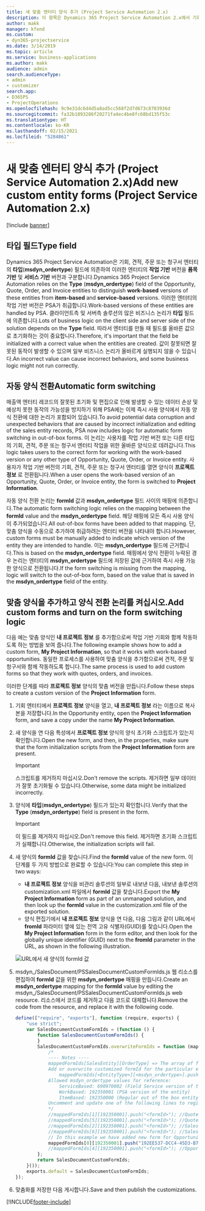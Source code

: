 ```yaml
---
title: 새 맞춤 엔터티 양식 추가 (Project Service Automation 2.x)
description: 이 항목은 Dynamics 365 Project Service Automation 2.x에서 기회, 견적, 주문 또는 청구서를 위한 맞춤 엔터티 양식을 추가하는 방법에 대한 정보를 제공합니다.
author: makk
manager: kfend
ms.custom:
- dyn365-projectservice
ms.date: 3/14/2019
ms.topic: article
ms.service: business-applications
ms.author: makk
audience: admin
search.audienceType:
- admin
- customizer
search.app:
- D365PS
- ProjectOperations
ms.openlocfilehash: 9c9e31dc6d4d5a8ad5cc568f2d7d673c8703936d
ms.sourcegitcommit: fa32b1893286f20271fa4ec4be8fc68bd135f53c
ms.translationtype: HT
ms.contentlocale: ko-KR
ms.lasthandoff: 02/15/2021
ms.locfileid: "5284861"
---
```

# <a name="add-new-custom-entity-forms-project-service-automation-2x"></a><span data-ttu-id="b3c41-103">새 맞춤 엔터티 양식 추가 (Project Service Automation 2.x)</span><span class="sxs-lookup"><span data-stu-id="b3c41-103">Add new custom entity forms (Project Service Automation 2.x)</span></span>

[!include [banner](../../includes/psa-now-project-operations.md)]

## <a name="type-field"></a><span data-ttu-id="b3c41-104">타입 필드</span><span class="sxs-lookup"><span data-stu-id="b3c41-104">Type field</span></span> 

<span data-ttu-id="b3c41-105">Dynamics 365 Project Service Automation은 기회, 견적, 주문 또는 청구서 엔터티의 **타입**(**msdyn\_ordertype**) 필드에 의존하여 이러한 엔터티의 **작업 기반** 버전을 **품목 기반** 및 **서비스 기반** 버전과 구분합니다.</span><span class="sxs-lookup"><span data-stu-id="b3c41-105">Dynamics 365 Project Service Automation relies on the **Type** (**msdyn\_ordertype**) field of the Opportunity, Quote, Order, and Invoice entities to distinguish **work-based** versions of these entities from **item-based** and **service-based** versions.</span></span> <span data-ttu-id="b3c41-106">이러한 엔터티의 작업 기반 버전은 PSA가 취급합니다.</span><span class="sxs-lookup"><span data-stu-id="b3c41-106">Work-based versions of these entities are handled by PSA.</span></span> <span data-ttu-id="b3c41-107">클라이언트측 및 서버측 솔루션의 많은 비즈니스 논리가 **타입** 필드에 의존합니다.</span><span class="sxs-lookup"><span data-stu-id="b3c41-107">Lots of business logic on the client side and server side of the solution depends on the **Type** field.</span></span> <span data-ttu-id="b3c41-108">따라서 엔터티를 만들 때 필드를 올바른 값으로 초기화하는 것이 중요합니다.</span><span class="sxs-lookup"><span data-stu-id="b3c41-108">Therefore, it's important that the field be initialized with a correct value when the entities are created.</span></span> <span data-ttu-id="b3c41-109">값이 잘못되면 잘못된 동작이 발생할 수 있으며 일부 비즈니스 논리가 올바르게 실행되지 않을 수 있습니다.</span><span class="sxs-lookup"><span data-stu-id="b3c41-109">An incorrect value can cause incorrect behaviors, and some business logic might not run correctly.</span></span>

## <a name="automatic-form-switching"></a><span data-ttu-id="b3c41-110">자동 양식 전환</span><span class="sxs-lookup"><span data-stu-id="b3c41-110">Automatic form switching</span></span>

<span data-ttu-id="b3c41-111">매출액 엔터티 레코드의 잘못된 초기화 및 편집으로 인해 발생할 수 있는 데이터 손상 및 예상치 못한 동작의 가능성을 방지하기 위해 PSA에는 이제 즉시 사용 양식에서 자동 양식 전환에 대한 논리가 포함되어 있습니다.</span><span class="sxs-lookup"><span data-stu-id="b3c41-111">To avoid potential data corruption and unexpected behaviors that are caused by incorrect initialization and editing of the sales entity records, PSA now includes logic for automatic form switching in out-of-box forms.</span></span> <span data-ttu-id="b3c41-112">이 논리는 사용자를 작업 기반 버전 또는 다른 타입의 기회, 견적, 주문 또는 청구서 엔터티 작업을 위한 올바른 양식으로 데려갑니다.</span><span class="sxs-lookup"><span data-stu-id="b3c41-112">This logic takes users to the correct form for working with the work-based version or any other type of Opportunity, Quote, Order, or Invoice entity.</span></span> <span data-ttu-id="b3c41-113">사용자가 작업 기반 버전의 기회, 견적, 주문 또는 청구서 엔터티를 열면 양식이 **프로젝트 정보** 로 전환됩니다.</span><span class="sxs-lookup"><span data-stu-id="b3c41-113">When a user opens the work-based version of an Opportunity, Quote, Order, or Invoice entity, the form is switched to **Project Information**.</span></span>

<span data-ttu-id="b3c41-114">자동 양식 전환 논리는 **formId** 값과 **msdyn\_ordertype** 필드 사이의 매핑에 의존합니다.</span><span class="sxs-lookup"><span data-stu-id="b3c41-114">The automatic form switching logic relies on the mapping between the **formId** value and the **msdyn\_ordertype** field.</span></span> <span data-ttu-id="b3c41-115">해당 매핑에 모든 즉시 사용 양식이 추가되었습니다.</span><span class="sxs-lookup"><span data-stu-id="b3c41-115">All out-of-box forms have been added to that mapping.</span></span> <span data-ttu-id="b3c41-116">단, 맞춤 양식을 수동으로 추가하여 취급하려는 엔터티 버전을 나타내야 합니다.</span><span class="sxs-lookup"><span data-stu-id="b3c41-116">However, custom forms must be manually added to indicate which version of the entity they are intended to handle.</span></span> <span data-ttu-id="b3c41-117">이는 **msdyn\_ordertype** 필드에 근거합니다.</span><span class="sxs-lookup"><span data-stu-id="b3c41-117">This is based on the **msdyn\_ordertype** field.</span></span> <span data-ttu-id="b3c41-118">매핑에서 양식 전환이 누락된 경우 논리는 엔터티의 **msdyn\_ordertype** 필드에 저장된 값에 근거하여 즉시 사용 가능한 양식으로 전환됩니다.</span><span class="sxs-lookup"><span data-stu-id="b3c41-118">If the form switching is missing from the mapping, logic will switch to the out-of-box form, based on the value that is saved in the **msdyn\_ordertype** field of the entity.</span></span>

## <a name="add-custom-forms-and-turn-on-the-form-switching-logic"></a><span data-ttu-id="b3c41-119">맞춤 양식을 추가하고 양식 전환 논리를 켜십시오.</span><span class="sxs-lookup"><span data-stu-id="b3c41-119">Add custom forms and turn on the form switching logic</span></span>

<span data-ttu-id="b3c41-120">다음 예는 맞춤 양식인 **내 프로젝트 정보** 를 추가함으로써 작업 기반 기회와 함께 작동하도록 하는 방법을 보여 줍니다.</span><span class="sxs-lookup"><span data-stu-id="b3c41-120">The following example shows how to add a custom form, **My Project Information**, so that it works with work-based opportunities.</span></span> <span data-ttu-id="b3c41-121">동일한 프로세스를 사용하여 맞춤 양식을 추가함으로써 견적, 주문 및 청구서와 함께 작동하도록 합니다.</span><span class="sxs-lookup"><span data-stu-id="b3c41-121">The same process is used to add custom forms so that they work with quotes, orders, and invoices.</span></span>

<span data-ttu-id="b3c41-122">이러한 단계를 따라 **프로젝트 정보** 양식의 맞춤 버전을 만듭니다.</span><span class="sxs-lookup"><span data-stu-id="b3c41-122">Follow these steps to create a custom version of the **Project Information** form.</span></span>

1. <span data-ttu-id="b3c41-123">기회 엔터티에서 **프로젝트 정보** 양식을 열고, **내 프로젝트 정보** 라는 이름으로 복사본을 저장합니다.</span><span class="sxs-lookup"><span data-stu-id="b3c41-123">In the Opportunity entity, open the **Project Information** form, and save a copy under the name **My Project Information**.</span></span>
2. <span data-ttu-id="b3c41-124">새 양식을 연 다음 특성에서 **프로젝트 정보** 양식의 양식 초기화 스크립트가 있는지 확인합니다.</span><span class="sxs-lookup"><span data-stu-id="b3c41-124">Open the new form, and then, in the properties, make sure that the form initialization scripts from the **Project Information** form are present.</span></span> 

    > [!IMPORTANT]
    > <span data-ttu-id="b3c41-125">스크립트를 제거하지 마십시오.</span><span class="sxs-lookup"><span data-stu-id="b3c41-125">Don't remove the scripts.</span></span> <span data-ttu-id="b3c41-126">제거하면 일부 데이터가 잘못 초기화될 수 있습니다.</span><span class="sxs-lookup"><span data-stu-id="b3c41-126">Otherwise, some data might be initialized incorrectly.</span></span>

3. <span data-ttu-id="b3c41-127">양식에 **타입**(**msdyn\_ordertype**) 필드가 있는지 확인합니다.</span><span class="sxs-lookup"><span data-stu-id="b3c41-127">Verify that the **Type** (**msdyn\_ordertype**) field is present in the form.</span></span> 

    > [!IMPORTANT]
    > <span data-ttu-id="b3c41-128">이 필드를 제거하지 마십시오.</span><span class="sxs-lookup"><span data-stu-id="b3c41-128">Don't remove this field.</span></span> <span data-ttu-id="b3c41-129">제거하면 초기화 스크립트가 실패합니다.</span><span class="sxs-lookup"><span data-stu-id="b3c41-129">Otherwise, the initialization scripts will fail.</span></span>

4. <span data-ttu-id="b3c41-130">새 양식의 **formId** 값을 찾습니다.</span><span class="sxs-lookup"><span data-stu-id="b3c41-130">Find the **formId** value of the new form.</span></span> <span data-ttu-id="b3c41-131">이 단계를 두 가지 방법으로 완료할 수 있습니다:</span><span class="sxs-lookup"><span data-stu-id="b3c41-131">You can complete this step in two ways:</span></span>

    - <span data-ttu-id="b3c41-132">**내 프로젝트 정보** 양식을 비관리 솔루션의 일부로 내보낸 다음, 내보낸 솔루션의 customization.xml 파일에서 **formId** 값을 찾습니다.</span><span class="sxs-lookup"><span data-stu-id="b3c41-132">Export the **My Project Information** form as part of an unmanaged solution, and then look up the **formId** value in the customization.xml file of the exported solution.</span></span>
    - <span data-ttu-id="b3c41-133">양식 편집기에서 **내 프로젝트 정보** 양식을 연 다음, 다음 그림과 같이 URL에서 **fromId** 파라미터 옆에 있는 전역 고유 식별자(GUID)를 찾습니다.</span><span class="sxs-lookup"><span data-stu-id="b3c41-133">Open the **My Project Information** form in the form editor, and then look for the globally unique identifier (GUID) next to the **fromId** parameter in the URL, as shown in the following illustration.</span></span>

    ![URL에서 새 양식의 formId 값](media/how-to-add-custom-forms-in-v2.0.png)

5. <span data-ttu-id="b3c41-135">msdyn\_/SalesDocument/PSSalesDocumentCustomFormIds.js 웹 리소스를 편집하여 **formId** 값을 위한 **msdyn\_ordertype** 매핑을 만듭니다.</span><span class="sxs-lookup"><span data-stu-id="b3c41-135">Create an **msdyn\_ordertype** mapping for the **formId** value by editing the msdyn\_/SalesDocument/PSSalesDocumentCustomFormIds.js web resource.</span></span> <span data-ttu-id="b3c41-136">리소스에서 코드를 제거하고 다음 코드로 대체합니다.</span><span class="sxs-lookup"><span data-stu-id="b3c41-136">Remove the code from the resource, and replace it with the following code.</span></span>

    ```javascript
    define(["require", "exports"], function (require, exports) {
        "use strict";
        var SalesDocumentCustomFormIds = (function () {
            function SalesDocumentCustomFormIds() {
            }
            SalesDocumentCustomFormIds.overwriteFormIds = function (mappedFormIds) {
                /*
                ---- Notes ----
                mappedFormIds[SalesEntity][OrderType] => The array of forms IDs that support particular entity and order type
                Add or overwrite customized formId for the particular entity and order type by calling:
                    mappedFormIds[<EntityType>][<msdyn_ordertype>].push("<formId>");
                Allowed msdyn_ordertype values for reference:
                    ServiceBased: 690970002 (Field Service version of the entity)
                    WorkBased: 192350001 (PSA version of the entity)
                    ItemBased: 192350000 (Regular out of the box entity)
                Uncomment and update one of the following lines to register custom PSA form for required entity:
                */      
                //mappedFormIds[1][192350001].push("<formId>"); //Quote
                //mappedFormIds[5][192350001].push("<formId>"); //Quote Line
                //mappedFormIds[2][192350001].push("<formId>"); //Sales Order
                //mappedFormIds[6][192350001].push("<formId>"); //Sales Order Line
                // In this example we have added new form for Opportunity
                mappedFormIds[0][192350001].push("192EE537-DCC4-45D3-B7AF-EA694B9113D2"); //Opportunity
                //mappedFormIds[4][192350001].push("<formId>"); //Opportunity Line
            };
            return SalesDocumentCustomFormIds;
        }());
        exports.default = SalesDocumentCustomFormIds;
    });
    ```

6. <span data-ttu-id="b3c41-137">맞춤화를 저장한 다음 게시합니다.</span><span class="sxs-lookup"><span data-stu-id="b3c41-137">Save and then publish the customizations.</span></span>


[!INCLUDE[footer-include](../../includes/footer-banner.md)]